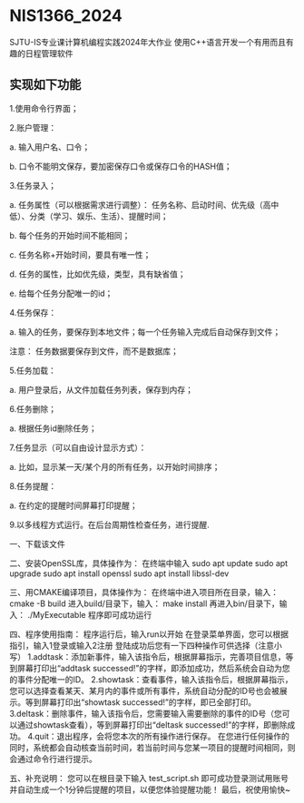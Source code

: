 # NIS1366_2024
SJTU-IS专业课计算机编程实践2024年大作业
使用C++语言开发一个有用而且有趣的日程管理软件


## 实现如下功能

1.使用命令行界面；

2.账户管理：

a. 输入用户名、口令；

b. 口令不能明文保存，要加密保存口令或保存口令的HASH值；

3.任务录入；

a. 任务属性（可以根据需求进行调整）： 任务名称、启动时间、优先级（高中低）、分类（学习、娱乐、生活）、提醒时间；

b. 每个任务的开始时间不能相同；

c. 任务名称+开始时间，要具有唯一性；

d. 任务的属性，比如优先级，类型，具有缺省值；

e. 给每个任务分配唯一的id；

4.任务保存：

a. 输入的任务，要保存到本地文件；每一个任务输入完成后自动保存到文件；

注意： 任务数据要保存到文件，而不是数据库；

5.任务加载：

a. 用户登录后，从文件加载任务列表，保存到内存；

6.任务删除；

a. 根据任务id删除任务；

7.任务显示（可以自由设计显示方式）：

a. 比如，显示某一天/某个月的所有任务，以开始时间排序；

8.任务提醒：

a. 在约定的提醒时间屏幕打印提醒；

9.以多线程方式运行。在后台周期性检查任务，进行提醒.




一、下载该文件

二、安装OpenSSL库，具体操作为：
	在终端中输入
sudo apt update
sudo apt upgrade
			sudo apt install openssl
			sudo apt install libssl-dev

三、用CMAKE编译项目，具体操作为：
	在终端中进入项目所在目录，输入：
			cmake -B build
	进入build/目录下，输入：
			make install
	再进入bin/目录下，输入：
			./MyExecutable
	程序即可成功运行

四、程序使用指南：
	程序运行后，输入run以开始
	在登录菜单界面，您可以根据指引，输入1登录或输入2注册
	登陆成功后您有一下四种操作可供选择（注意小写）
1.addtask：添加新事件，输入该指令后，根据屏幕指示，完善项目信息，等到屏幕打印出“addtask successed!”的字样，即添加成功，然后系统会自动为您的事件分配唯一的ID。
2.showtask：查看事件，输入该指令后，根据屏幕指示，您可以选择查看某天、某月内的事件或所有事件，系统自动分配的ID号也会被展示。等到屏幕打印出“showtask successed!”的字样，即已全部打印。
3.deltask：删除事件，输入该指令后，您需要输入需要删除的事件的ID号（您可以通过showtask查看），等到屏幕打印出“deltask successed!”的字样，即删除成功。
4.quit：退出程序，会将您本次的所有操作进行保存。
在您进行任何操作的同时，系统都会自动核查当前时间，若当前时间与您某一项目的提醒时间相同，则会通过命令行进行提示。

五、补充说明：
	您可以在根目录下输入
		test_script.sh
	即可成功登录测试用账号并自动生成一个1分钟后提醒的项目，以便您体验提醒功能！
	最后，祝使用愉快~